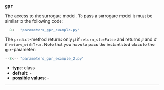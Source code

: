 ### `gpr`

The access to the surrogate model. To pass a surrogate model it must be similar to the following code: 

```python
--8<-- "parameters_gpr_example.py"
```

The `predict`-method returns only $\mu$ if `return_std=False` and returns $\mu$ and $\sigma$ if `return_std=True`. Note that you have to pass the instantiated class to the `gpr`-parameter:

```python
--8<-- "parameters_gpr_example_2.py"
```

  - **type**: class
  - **default**: -
  - **possible values**: -

---